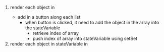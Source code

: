 1. render each object in <IngredientList />
    - add in a button along each list
        - when button is clicked, it need to add the object in the array into the stateVariable
            - retrieve index of array 
            - push index of array into stateVariable using setSet
2. render each object in stateVariable in <BurgerStack />